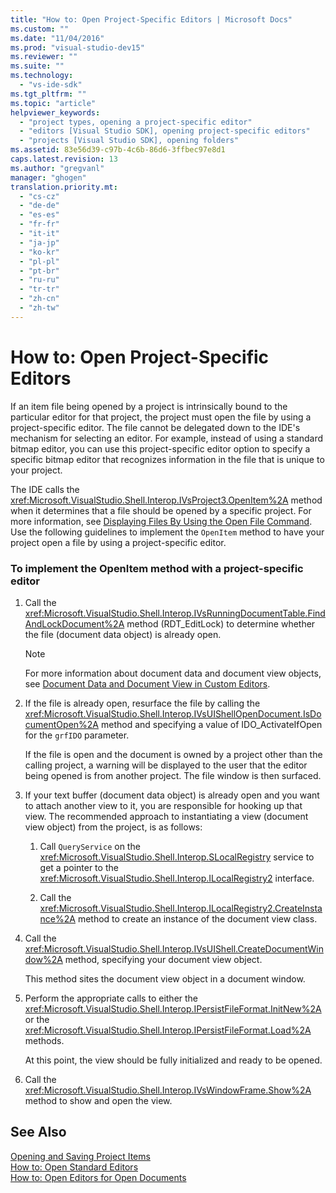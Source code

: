 ```yaml
---
title: "How to: Open Project-Specific Editors | Microsoft Docs"
ms.custom: ""
ms.date: "11/04/2016"
ms.prod: "visual-studio-dev15"
ms.reviewer: ""
ms.suite: ""
ms.technology: 
  - "vs-ide-sdk"
ms.tgt_pltfrm: ""
ms.topic: "article"
helpviewer_keywords: 
  - "project types, opening a project-specific editor"
  - "editors [Visual Studio SDK], opening project-specific editors"
  - "projects [Visual Studio SDK], opening folders"
ms.assetid: 83e56d39-c97b-4c6b-86d6-3ffbec97e8d1
caps.latest.revision: 13
ms.author: "gregvanl"
manager: "ghogen"
translation.priority.mt: 
  - "cs-cz"
  - "de-de"
  - "es-es"
  - "fr-fr"
  - "it-it"
  - "ja-jp"
  - "ko-kr"
  - "pl-pl"
  - "pt-br"
  - "ru-ru"
  - "tr-tr"
  - "zh-cn"
  - "zh-tw"
---
```

# How to: Open Project-Specific Editors
If an item file being opened by a project is intrinsically bound to the particular editor for that project, the project must open the file by using a project-specific editor. The file cannot be delegated down to the IDE's mechanism for selecting an editor. For example, instead of using a standard bitmap editor, you can use this project-specific editor option to specify a specific bitmap editor that recognizes information in the file that is unique to your project.  
  
 The IDE calls the <xref:Microsoft.VisualStudio.Shell.Interop.IVsProject3.OpenItem%2A> method when it determines that a file should be opened by a specific project. For more information, see [Displaying Files By Using the Open File Command](../extensibility/internals/displaying-files-by-using-the-open-file-command.md). Use the following guidelines to implement the `OpenItem` method to have your project open a file by using a project-specific editor.  
  
### To implement the OpenItem method with a project-specific editor  
  
1.  Call the <xref:Microsoft.VisualStudio.Shell.Interop.IVsRunningDocumentTable.FindAndLockDocument%2A> method (RDT_EditLock) to determine whether the file (document data object) is already open.  
  
    > [!NOTE]
    >  For more information about document data and document view objects, see [Document Data and Document View in Custom Editors](../extensibility/document-data-and-document-view-in-custom-editors.md).  
  
2.  If the file is already open, resurface the file by calling the <xref:Microsoft.VisualStudio.Shell.Interop.IVsUIShellOpenDocument.IsDocumentOpen%2A> method and specifying a value of IDO_ActivateIfOpen for the `grfIDO` parameter.  
  
     If the file is open and the document is owned by a project other than the calling project, a warning will be displayed to the user that the editor being opened is from another project. The file window is then surfaced.  
  
3.  If your text buffer (document data object) is already open and you want to attach another view to it, you are responsible for hooking up that view. The recommended approach to instantiating a view (document view object) from the project, is as follows:  
  
    1.  Call `QueryService` on the <xref:Microsoft.VisualStudio.Shell.Interop.SLocalRegistry> service to get a pointer to the <xref:Microsoft.VisualStudio.Shell.Interop.ILocalRegistry2> interface.  
  
    2.  Call the <xref:Microsoft.VisualStudio.Shell.Interop.ILocalRegistry2.CreateInstance%2A> method to create an instance of the document view class.  
  
4.  Call the <xref:Microsoft.VisualStudio.Shell.Interop.IVsUIShell.CreateDocumentWindow%2A> method, specifying your document view object.  
  
     This method sites the document view object in a document window.  
  
5.  Perform the appropriate calls to either the <xref:Microsoft.VisualStudio.Shell.Interop.IPersistFileFormat.InitNew%2A> or the <xref:Microsoft.VisualStudio.Shell.Interop.IPersistFileFormat.Load%2A> methods.  
  
     At this point, the view should be fully initialized and ready to be opened.  
  
6.  Call the <xref:Microsoft.VisualStudio.Shell.Interop.IVsWindowFrame.Show%2A> method to show and open the view.  
  
## See Also  
 [Opening and Saving Project Items](../extensibility/internals/opening-and-saving-project-items.md)   
 [How to: Open Standard Editors](../extensibility/how-to-open-standard-editors.md)   
 [How to: Open Editors for Open Documents](../extensibility/how-to-open-editors-for-open-documents.md)